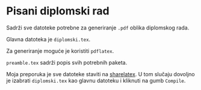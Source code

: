 # Pisani diplomski rad

Sadrži sve datoteke potrebne za generiranje `.pdf` oblika diplomskog rada.

Glavna datoteka je `diplomski.tex`.

Za generiranje moguće je koristiti `pdflatex`.

`preamble.tex` sadrži popis svih potrebnih paketa.

Moja preporuka je sve datoteke staviti na [sharelatex](www.sharelatex.com).
U tom slučaju dovoljno je izabrati `diplomski.tex` kao glavnu datoteku i
kliknuti na gumb `Compile`.
